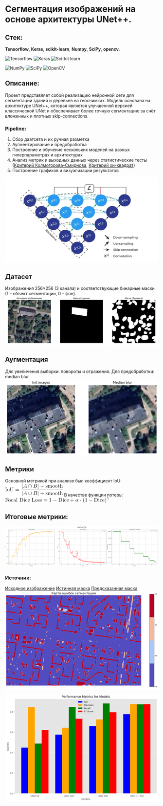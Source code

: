 # Сегментация изображений на основе архитектуры UNet++. 
## Стек:
**Tensorflow**, **Keras**, **scikit-learn**, **Numpy**, **SciPy**, **opencv**.

![Tensorflow](https://img.shields.io/badge/TensorFlow-FF6F00?style=for-the-badge&logo=TensorFlow&logoColor=white)
![Keras](https://img.shields.io/badge/Keras-FF0000?style=for-the-badge&logo=keras&logoColor=white)
![Sci-kit learn](https://img.shields.io/badge/scikit_learn-F7931E?style=for-the-badge&logo=scikit-learn&logoColor=white)

![NumPy](	https://img.shields.io/badge/Numpy-777BB4?style=for-the-badge&logo=numpy&logoColor=white)
![SciPy](https://img.shields.io/badge/SciPy-654FF0?style=for-the-badge&logo=SciPy&logoColor=white)
![OpenCV](https://img.shields.io/badge/OpenCV-27338e?style=for-the-badge&logo=OpenCV&logoColor=white)

## Описание: 
Проект представляет собой реализацию нейронной сети для сегментации зданий и деревьев на геоснимках. Модель основана на архитектуре UNet++, которая является улучшенной версией классической UNet и обеспечивает более точную сегментацию за счёт вложенных и плотных skip-connections.

### Pipeline: 
1) Сбор даатсета и их ручная разметка
2) Аугментирование и предобработка
3) Построение и обучение нескольких моделей на разных гиперпараметрах и архитектурах
4) Анализ метрик и выходных данных через статистические тесты ([Критерий Колмогорова-Смирнова](https://ru.wikipedia.org/wiki/%D0%9A%D1%80%D0%B8%D1%82%D0%B5%D1%80%D0%B8%D0%B9_%D1%81%D0%BE%D0%B3%D0%BB%D0%B0%D1%81%D0%B8%D1%8F_%D0%9A%D0%BE%D0%BB%D0%BC%D0%BE%D0%B3%D0%BE%D1%80%D0%BE%D0%B2%D0%B0), [Критерий хи-квадрат](https://ru.wikipedia.org/wiki/%D0%9A%D1%80%D0%B8%D1%82%D0%B5%D1%80%D0%B8%D0%B9_%D1%85%D0%B8-%D0%BA%D0%B2%D0%B0%D0%B4%D1%80%D0%B0%D1%82))
5) Построение графиков и визуализации результатов 

![UNet](https://github.com/klon-22800/unet_plus_plus_segmentation/blob/main/graphics/Unet%2B%2B.png)

## Датасет
Изображения 256×256 (3 канала) и соответствующие бинарные маски (1 – объект сегментации, 0 – фон). 
![Dataset example](https://github.com/klon-22800/unet_plus_plus_segmentation/blob/main/graphics/dataset%20example.png)

## Аугментация
Для увеличения выборки: повороты и отражения. Для предобработки: median blur
![Median blur](https://github.com/klon-22800/unet_plus_plus_segmentation/blob/main/graphics/median%20blur.png)

## Метрики 
Основной метрикой при анализе был коэффициент IoU:
![IoU](https://github.com/klon-22800/unet_plus_plus_segmentation/blob/main/graphics/IoU.png)
В качестве функции потерь:
![Focal Dice loss](https://github.com/klon-22800/unet_plus_plus_segmentation/blob/main/graphics/FDL.png)

## Итоговые метрики: 
![Metrics](https://github.com/klon-22800/unet_plus_plus_segmentation/blob/main/graphics/unet%2B%2B%20250.png)

### Источник:
[Исходное изображение](https://github.com/klon-22800/unet_plus_plus_segmentation/blob/main/check/big_tlt_test.png)
[Истинная маска](https://github.com/klon-22800/unet_plus_plus_segmentation/blob/main/check/big_tlt_test_mask.png)
[Предсказанная маска](https://github.com/klon-22800/unet_plus_plus_segmentation/blob/main/check/big_tlt_check_250.png)
![Map of errors](https://github.com/klon-22800/unet_plus_plus_segmentation/blob/main/graphics/map_of_errors.png)

![test](https://github.com/klon-22800/unet_plus_plus_segmentation/blob/main/graphics/Performance%20Metrics%20for%20Models.png)
